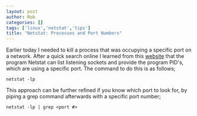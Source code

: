 ```yaml
---
layout: post
author: Rob
categories: []
tags: ['linux','netstat','tips']
title: "Netstat: Processes and Port Numbers"
---
```

Earlier today I needed to kill a process that was occupying a specific port on a network. After a quick search online I learned from this [website](http://mylinuxnotebook.blogspot.ca/2008/08/display-linux-open-ports-with-netstat.html) that the program Netstat can list listening sockets and provide the program PID's, which are using a specific port. The command to do this is as follows;

`netstat -lp`

This approach can be further refined if you know which port to look for, by piping a grep command afterwards with a specific port number;

`netstat -lp | grep <port #>`

